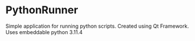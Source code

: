 # PythonRunner
Simple application for running python scripts. Created using Qt Framework. Uses embeddable python 3.11.4
